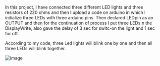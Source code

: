 In this project, I have connected three different LED lights and three resistors of 220 ohms and then I upload a code on arduino in which I initialize three LEDs with three arduino pins. Then declared LEDpin as an OUTPUT and then for the continuation of process I put three LEDs n the DisplayWrite, also gave the delay of 3 sec for switc-on the light and 1 sec for off. 

According to my code, three Led lights will blink one by one and then all three LEDs will blink together.


![image](https://user-images.githubusercontent.com/86805669/196049065-e70f6633-29c6-444d-be7b-a8be30523d14.png)
